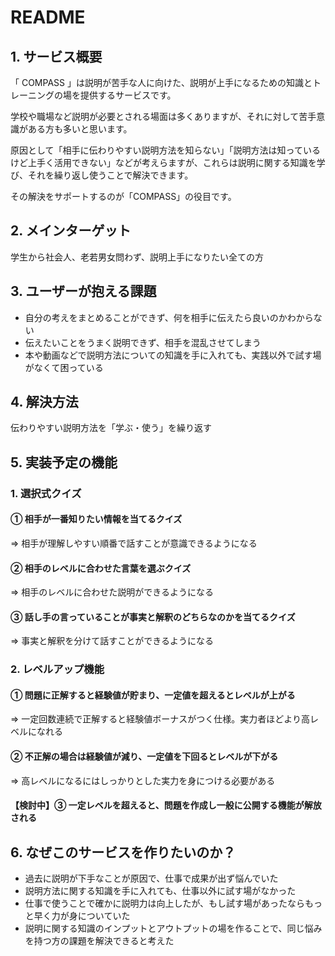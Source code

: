 # README

## 1. サービス概要

「 COMPASS 」は説明が苦手な人に向けた、説明が上手になるための知識とトレーニングの場を提供するサービスです。

学校や職場など説明が必要とされる場面は多くありますが、それに対して苦手意識がある方も多いと思います。

原因として「相手に伝わりやすい説明方法を知らない」「説明方法は知っているけど上手く活用できない」などが考えらますが、これらは説明に関する知識を学び、それを繰り返し使うことで解決できます。

その解決をサポートするのが「COMPASS」の役目です。

## 2. メインターゲット

学生から社会人、老若男女問わず、説明上手になりたい全ての方

## 3. ユーザーが抱える課題

- 自分の考えをまとめることができず、何を相手に伝えたら良いのかわからない
- 伝えたいことをうまく説明できず、相手を混乱させてしまう
- 本や動画などで説明方法についての知識を手に入れても、実践以外で試す場がなくて困っている

## 4. 解決方法

伝わりやすい説明方法を「学ぶ・使う」を繰り返す

## 5. 実装予定の機能

### 1. 選択式クイズ

#### ① 相手が一番知りたい情報を当てるクイズ

⇒ 相手が理解しやすい順番で話すことが意識できるようになる

#### ② 相手のレベルに合わせた言葉を選ぶクイズ

⇒ 相手のレベルに合わせた説明ができるようになる

#### ③ 話し手の言っていることが事実と解釈のどちらなのかを当てるクイズ

⇒ 事実と解釈を分けて話すことができるようになる

### 2. レベルアップ機能

#### ① 問題に正解すると経験値が貯まり、一定値を超えるとレベルが上がる

⇒ 一定回数連続で正解すると経験値ボーナスがつく仕様。実力者ほどより高レベルになれる

#### ② 不正解の場合は経験値が減り、一定値を下回るとレベルが下がる

⇒ 高レベルになるにはしっかりとした実力を身につける必要がある

#### 【検討中】③ 一定レベルを超えると、問題を作成し一般に公開する機能が解放される

## 6. なぜこのサービスを作りたいのか？

- 過去に説明が下手なことが原因で、仕事で成果が出ず悩んでいた
- 説明方法に関する知識を手に入れても、仕事以外に試す場がなかった
- 仕事で使うことで確かに説明力は向上したが、もし試す場があったならもっと早く力が身についていた
- 説明に関する知識のインプットとアウトプットの場を作ることで、同じ悩みを持つ方の課題を解決できると考えた
